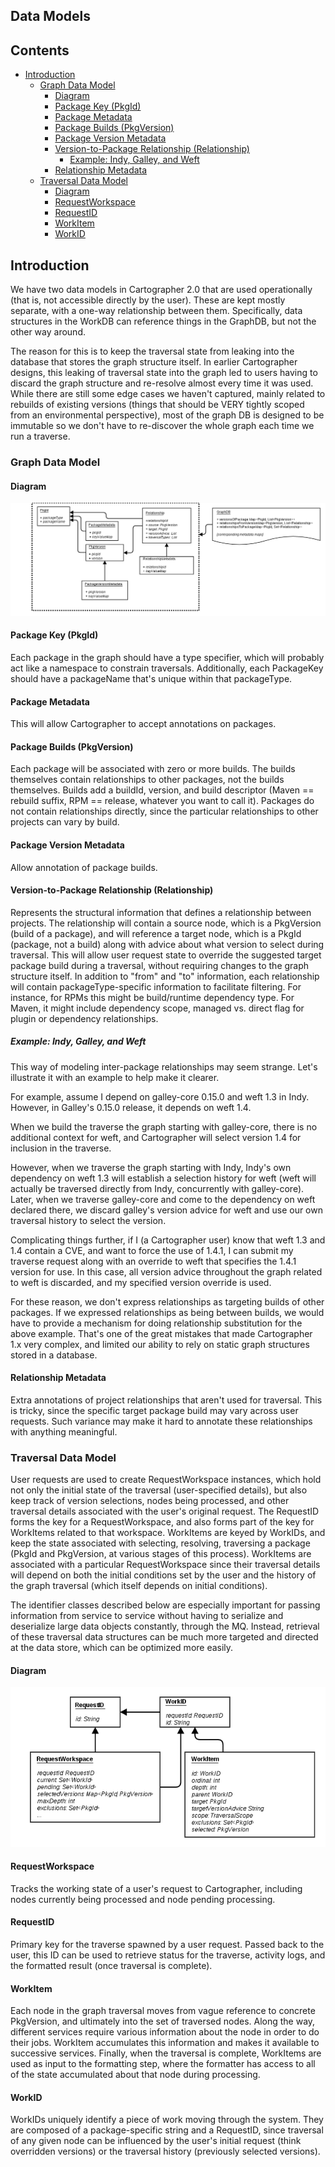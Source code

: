 Data Models
-----------

## Contents

<!-- toc -->

- [Introduction](#introduction)
  * [Graph Data Model](#graph-data-model)
    + [Diagram](#diagram)
    + [Package Key (PkgId)](#package-key-pkgid)
    + [Package Metadata](#package-metadata)
    + [Package Builds (PkgVersion)](#package-builds-pkgversion)
    + [Package Version Metadata](#package-version-metadata)
    + [Version-to-Package Relationship (Relationship)](#version-to-package-relationship-relationship)
      - [Example: Indy, Galley, and Weft](#example-indy-galley-and-weft)
    + [Relationship Metadata](#relationship-metadata)
  * [Traversal Data Model](#traversal-data-model)
    + [Diagram](#diagram-1)
    + [RequestWorkspace](#requestworkspace)
    + [RequestID](#requestid)
    + [WorkItem](#workitem)
    + [WorkID](#workid)

<!-- tocstop -->

## Introduction

We have two data models in Cartographer 2.0 that are used operationally (that is, not accessible directly by the user). These are kept mostly separate, with a one-way relationship between them. Specifically, data structures in the WorkDB can reference things in the GraphDB, but not the other way around.

The reason for this is to keep the traversal state from leaking into the database that stores the graph structure itself. In earlier Cartographer designs, this leaking of traversal state into the graph led to users having to discard the graph structure and re-resolve almost every time it was used. While there are still some edge cases we haven't captured, mainly related to rebuilds of existing versions (things that should be VERY tightly scoped from an environmental perspective), most of the graph DB is designed to be immutable so we don't have to re-discover the whole graph each time we run a traverse.

### Graph Data Model

#### Diagram

![Graph Data Model Diagram](images/Cartographer2-Graph-DataModel.png)

#### Package Key (PkgId)

Each package in the graph should have a type specifier, which will
probably act like a namespace to constrain traversals. Additionally,
each PackageKey should have a packageName that's unique within that
packageType.

#### Package Metadata

This will allow Cartographer to accept annotations on packages.

#### Package Builds (PkgVersion)

Each
package will be associated with zero or more builds. The builds
themselves contain relationships to other packages, not the builds
themselves. Builds add a buildId, version,
and build descriptor (Maven == rebuild suffix, RPM == release, whatever
you want to call it). Packages do not contain relationships directly,
since the particular relationships to other projects can vary by build.

#### Package Version Metadata

Allow annotation of package builds.

#### Version-to-Package Relationship (Relationship)

Represents the structural information that defines a relationship
between projects. The relationship will contain a source node, which is
a PkgVersion (build of a package), and will reference a target node,
which is a PkgId (package, not a build) along with advice about what
version to select during traversal. This will allow user request state
to override the suggested target package build during a traversal,
without requiring changes to the graph structure itself. In addition to
"from" and "to" information, each relationship will contain
packageType-specific information to facilitate filtering. For instance,
for RPMs this might be build/runtime dependency type. For Maven, it
might include dependency scope, managed vs. direct flag for plugin or
dependency relationships.

##### Example: Indy, Galley, and Weft

This way of modeling inter-package relationships may seem strange. Let's
illustrate it with an example to help make it clearer.

For example, assume I depend on galley-core 0.15.0 and
weft
1.3 in Indy. However, in Galley's 0.15.0
release, it depends on weft 1.4.

When we build the traverse the graph starting with galley-core, there is
no additional context for weft, and Cartographer will select version 1.4
for inclusion in the traverse.

However, when we traverse the graph starting with Indy, Indy's own
dependency on weft 1.3 will establish a selection history for weft (weft
will actually be traversed directly from Indy, concurrently with
galley-core). Later, when we traverse galley-core and come to the
dependency on weft declared there, we discard galley's version advice
for weft and use our own traversal history to select the version.

Complicating things further, if I (a Cartographer user) know that weft
1.3 and 1.4 contain a CVE, and want to force the use of 1.4.1, I can
submit my traverse request along with an override to weft that specifies
the 1.4.1 version for use. In this case, all version advice throughout
the graph related to weft is discarded, and my specified version
override is used.

For these reason, we don't express relationships as targeting builds of
other packages. If we expressed relationships as being between builds,
we would have to provide a mechanism for doing relationship substitution
for the above example. That's one of the great mistakes that made
Cartographer 1.x very complex, and limited our ability to rely on static
graph structures stored in a database.

#### Relationship Metadata

Extra annotations of project relationships that aren't used for
traversal. This is tricky, since the specific target package build may
vary across user requests. Such variance may make it hard to annotate
these relationships with anything meaningful.

### Traversal Data Model

User requests are used to create RequestWorkspace instances, which hold
not only the initial state of the traversal (user-specified details),
but also keep track of version selections, nodes being processed, and
other traversal details associated with the user's original request. The
RequestID forms the key for a RequestWorkspace, and also forms part of
the key for WorkItems related to that workspace. WorkItems are keyed by
WorkIDs, and keep the state associated with selecting, resolving,
traversing a package (PkgId and PkgVersion, at various stages of this
process). WorkItems are associated with a particular RequestWorkspace
since their traversal details will depend on both the initial conditions
set by the user and the history of the graph traversal (which itself
depends on initial conditions).

The identifier classes described below are especially important for
passing information from service to service without having to serialize
and deserialize large data objects constantly, through the MQ. Instead,
retrieval of these traversal data structures can be much more targeted
and directed at the data store, which can be optimized more easily.

#### Diagram

![Traversal Data Model Diagram](images/Cartographer2-Traversal-DataModel.png)

#### RequestWorkspace

Tracks the working state of a user's request to Cartographer, including
nodes currently being processed and node pending processing.

#### RequestID

Primary key for the traverse spawned by a user request. Passed back to
the user, this ID can be used to retrieve status for the traverse,
activity logs, and the formatted result (once traversal is complete).

#### WorkItem

Each node in the graph traversal moves from vague reference to concrete
PkgVersion, and ultimately into the set of traversed nodes. Along the
way, different services require various information about the node in
order to do their jobs. WorkItem accumulates this information and makes
it available to successive services. Finally, when the traversal is
complete, WorkItems are used as input to the formatting step, where the
formatter has access to all of the state accumulated about that node
during processing.

#### WorkID

WorkIDs uniquely identify a piece of work moving through the system.
They are composed of a package-specific string and a RequestID, since
traversal of any given node can be influenced by the user's initial
request (think overridden versions) or the traversal history (previously
selected versions).
